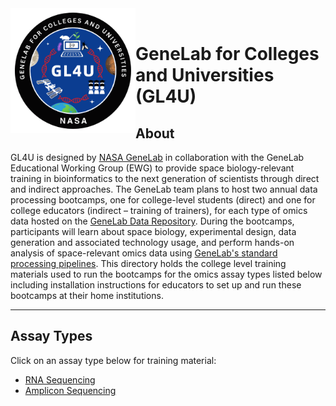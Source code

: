 <img src="images/GL4U_logo.png" align="left" alt="" width="200" height="200"/>
<br/>

# GeneLab for Colleges and Universities (GL4U)

## About
GL4U is designed by [NASA GeneLab](https://genelab.nasa.gov/) in collaboration with the GeneLab Educational Working Group (EWG) to provide space biology-relevant training in bioinformatics to the next generation of scientists through direct and indirect approaches. The GeneLab team plans to host two annual data processing bootcamps, one for college-level students (direct) and one for college educators (indirect – training of trainers), for each type of omics data hosted on the [GeneLab Data Repository](https://genelab-data.ndc.nasa.gov/genelab/projects). During the bootcamps, participants will learn about space biology, experimental design, data generation and associated technology usage, and perform hands-on analysis of space-relevant omics data using [GeneLab's standard processing pipelines](https://github.com/nasa/GeneLab_Data_Processing). This directory holds the college level training materials used to run the bootcamps for the omics assay types listed below including installation instructions for educators to set up and run these bootcamps at their home institutions.

---
## Assay Types
Click on an assay type below for training material:
- [RNA Sequencing](RNAseq)
- [Amplicon Sequencing](AmpSeq)  
